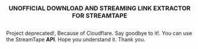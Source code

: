 <p align="center">

  <h3 align="center">UNOFFICIAL DOWNLOAD AND STREAMING LINK EXTRACTOR FOR STREAMTAPE</h3>
 
</p>

##
Project deprecated!, Because of Cloudflare. Say goodbye to it!. You can use the StreamTape **API**. Hope you understand it. Thank you.
